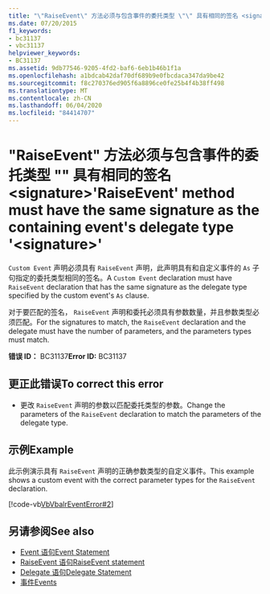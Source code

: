 ```yaml
---
title: "\"RaiseEvent\" 方法必须与包含事件的委托类型 \"\" 具有相同的签名 <signature>"
ms.date: 07/20/2015
f1_keywords:
- bc31137
- vbc31137
helpviewer_keywords:
- BC31137
ms.assetid: 9db77546-9205-4fd2-baf6-6eb1b46b1f1a
ms.openlocfilehash: a1bdcab42daf70df689b9e0fbcdaca347da9be42
ms.sourcegitcommit: f8c270376ed905f6a8896ce0fe25b4f4b38ff498
ms.translationtype: MT
ms.contentlocale: zh-CN
ms.lasthandoff: 06/04/2020
ms.locfileid: "84414707"
---
```

# <a name="raiseevent-method-must-have-the-same-signature-as-the-containing-events-delegate-type-signature"></a><span data-ttu-id="3d406-102">"RaiseEvent" 方法必须与包含事件的委托类型 "" 具有相同的签名 \<signature></span><span class="sxs-lookup"><span data-stu-id="3d406-102">'RaiseEvent' method must have the same signature as the containing event's delegate type '\<signature>'</span></span>
<span data-ttu-id="3d406-103">`Custom Event` 声明必须具有 `RaiseEvent` 声明，此声明具有和自定义事件的 `As` 子句指定的委托类型相同的签名。</span><span class="sxs-lookup"><span data-stu-id="3d406-103">A `Custom Event` declaration must have `RaiseEvent` declaration that has the same signature as the delegate type specified by the custom event's `As` clause.</span></span>  
  
 <span data-ttu-id="3d406-104">对于要匹配的签名， `RaiseEvent` 声明和委托必须具有参数数量，并且参数类型必须匹配。</span><span class="sxs-lookup"><span data-stu-id="3d406-104">For the signatures to match, the `RaiseEvent` declaration and the delegate must have the number of parameters, and the parameters types must match.</span></span>  
  
 <span data-ttu-id="3d406-105">**错误 ID：** BC31137</span><span class="sxs-lookup"><span data-stu-id="3d406-105">**Error ID:** BC31137</span></span>  
  
## <a name="to-correct-this-error"></a><span data-ttu-id="3d406-106">更正此错误</span><span class="sxs-lookup"><span data-stu-id="3d406-106">To correct this error</span></span>  
  
- <span data-ttu-id="3d406-107">更改 `RaiseEvent` 声明的参数以匹配委托类型的参数。</span><span class="sxs-lookup"><span data-stu-id="3d406-107">Change the parameters of the `RaiseEvent` declaration to match the parameters of the delegate type.</span></span>  
  
## <a name="example"></a><span data-ttu-id="3d406-108">示例</span><span class="sxs-lookup"><span data-stu-id="3d406-108">Example</span></span>  
 <span data-ttu-id="3d406-109">此示例演示具有 `RaiseEvent` 声明的正确参数类型的自定义事件。</span><span class="sxs-lookup"><span data-stu-id="3d406-109">This example shows a custom event with the correct parameter types for the `RaiseEvent` declaration.</span></span>  
  
 [!code-vb[VbVbalrEventError#2](~/samples/snippets/visualbasic/VS_Snippets_VBCSharp/VbVbalrEventError/VB/VbVbalrEventError.vb#2)]  
  
## <a name="see-also"></a><span data-ttu-id="3d406-110">另请参阅</span><span class="sxs-lookup"><span data-stu-id="3d406-110">See also</span></span>

- [<span data-ttu-id="3d406-111">Event 语句</span><span class="sxs-lookup"><span data-stu-id="3d406-111">Event Statement</span></span>](../language-reference/statements/event-statement.md)
- [<span data-ttu-id="3d406-112">RaiseEvent 语句</span><span class="sxs-lookup"><span data-stu-id="3d406-112">RaiseEvent statement</span></span>](../language-reference/statements/raiseevent-statement.md)
- [<span data-ttu-id="3d406-113">Delegate 语句</span><span class="sxs-lookup"><span data-stu-id="3d406-113">Delegate Statement</span></span>](../language-reference/statements/delegate-statement.md)
- [<span data-ttu-id="3d406-114">事件</span><span class="sxs-lookup"><span data-stu-id="3d406-114">Events</span></span>](../programming-guide/language-features/events/index.md)
